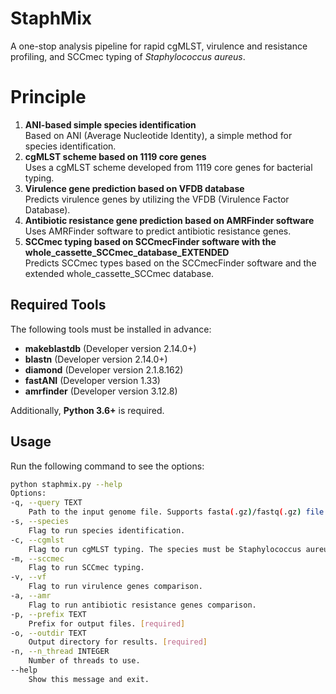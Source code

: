 # StaphMix
A one-stop analysis pipeline for rapid cgMLST, virulence and resistance profiling, and SCCmec typing of *Staphylococcus aureus*.

# **Principle**

1. **ANI-based simple species identification**  
   Based on ANI (Average Nucleotide Identity), a simple method for species identification.
2. **cgMLST scheme based on 1119 core genes**  
   Uses a cgMLST scheme developed from 1119 core genes for bacterial typing.
3. **Virulence gene prediction based on VFDB database**  
   Predicts virulence genes by utilizing the VFDB (Virulence Factor Database).
4. **Antibiotic resistance gene prediction based on AMRFinder software**  
   Uses AMRFinder software to predict antibiotic resistance genes.
5. **SCCmec typing based on SCCmecFinder software with the whole_cassette_SCCmec_database_EXTENDED**  
   Predicts SCCmec types based on the SCCmecFinder software and the extended whole_cassette_SCCmec database.

## Required Tools

The following tools must be installed in advance:

- **makeblastdb** (Developer version 2.14.0+)
- **blastn** (Developer version 2.14.0+)
- **diamond** (Developer version 2.1.8.162)
- **fastANI** (Developer version 1.33)
- **amrfinder** (Developer version 3.12.8)

 Additionally, **Python 3.6+** is required.

## Usage

Run the following command to see the options:

```bash
python staphmix.py --help
Options:
-q, --query TEXT
    Path to the input genome file. Supports fasta(.gz)/fastq(.gz) file format. [required]
-s, --species
    Flag to run species identification.
-c, --cgmlst
    Flag to run cgMLST typing. The species must be Staphylococcus aureus.
-m, --sccmec
    Flag to run SCCmec typing.
-v, --vf
    Flag to run virulence genes comparison.
-a, --amr
    Flag to run antibiotic resistance genes comparison.
-p, --prefix TEXT
    Prefix for output files. [required]
-o, --outdir TEXT
    Output directory for results. [required]
-n, --n_thread INTEGER
    Number of threads to use.
--help
    Show this message and exit.
```
